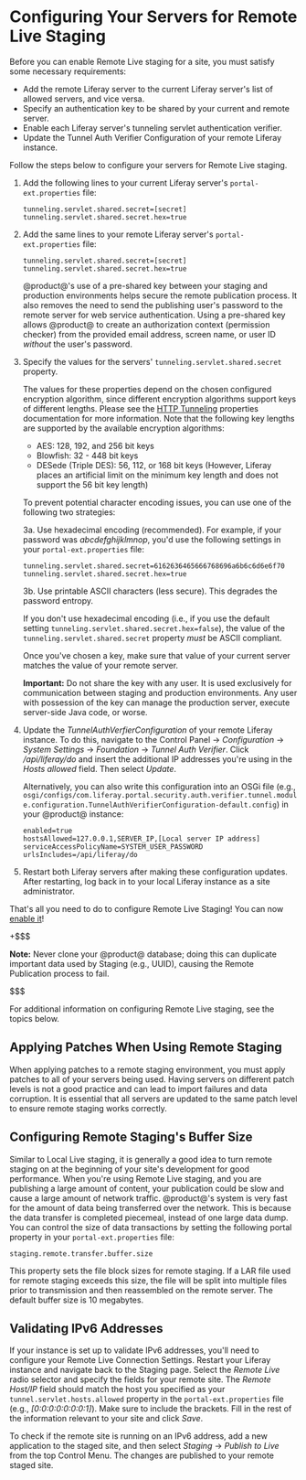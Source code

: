 # Configuring Your Servers for Remote Live Staging

Before you can enable Remote Live staging for a site, you must satisfy some
necessary requirements:

- Add the remote Liferay server to the current Liferay server's list of allowed
  servers, and vice versa.
- Specify an authentication key to be shared by your current and remote server.
- Enable each Liferay server's tunneling servlet authentication verifier.
- Update the Tunnel Auth Verifier Configuration of your remote Liferay instance.

Follow the steps below to configure your servers for Remote Live staging.

1.  Add the following lines to your current Liferay server's
    `portal-ext.properties` file:

        tunneling.servlet.shared.secret=[secret]
        tunneling.servlet.shared.secret.hex=true

2.  Add the same lines to your remote Liferay server's `portal-ext.properties`
    file:

        tunneling.servlet.shared.secret=[secret]
        tunneling.servlet.shared.secret.hex=true

    @product@'s use of a pre-shared key between your staging and production
    environments helps secure the remote publication process. It also removes
    the need to send the publishing user's password to the remote server for web
    service authentication. Using a pre-shared key allows @product@ to create an
    authorization context (permission checker) from the provided email address,
    screen name, or user ID *without* the user's password.

3.  Specify the values for the servers' `tunneling.servlet.shared.secret`
    property.

    The values for these properties depend on the chosen configured encryption
    algorithm, since different
    encryption algorithms support keys of different lengths. Please see the
    [HTTP Tunneling](@platform-ref@/7.1-latest/propertiesdoc/portal.properties.html#HTTP%20Tunneling)
    properties documentation for more information. Note that the following key
    lengths are supported by the available encryption algorithms:

    - AES: 128, 192, and 256 bit keys
    - Blowfish: 32 - 448 bit keys
    - DESede (Triple DES): 56, 112, or 168 bit keys (However, Liferay places an
      artificial limit on the minimum key length and does not support the 56 bit
      key length)

    To prevent potential character encoding issues, you can use one of the
    following two strategies:

    3a. Use hexadecimal encoding (recommended). For example, if your password was
       *abcdefghijklmnop*, you'd use the following settings in your
       `portal-ext.properties` file:

        tunneling.servlet.shared.secret=6162636465666768696a6b6c6d6e6f70
        tunneling.servlet.shared.secret.hex=true

    3b. Use printable ASCII characters (less secure). This degrades the password
       entropy.

    If you don't use hexadecimal encoding (i.e., if you use the default setting
    `tunneling.servlet.shared.secret.hex=false`), the value of the
    `tunneling.servlet.shared.secret` property *must* be ASCII compliant.

    Once you've chosen a key, make sure that value of your current server
    matches the value of your remote server.

    **Important:** Do not share the key with any user. It is used exclusively
    for communication between staging and production environments. Any user with
    possession of the key can manage the production server, execute server-side
    Java code, or worse.

4.  Update the *TunnelAuthVerfierConfiguration* of your remote Liferay instance.
    To do this, navigate to the Control Panel &rarr; *Configuration* &rarr;
    *System Settings* &rarr; *Foundation* &rarr; *Tunnel Auth Verifier*. Click
    */api/liferay/do* and insert the additional IP addresses you're using in the
    *Hosts allowed* field. Then select *Update*.

    Alternatively, you can also write this configuration into an OSGi file (e.g.,
    `osgi/configs/com.liferay.portal.security.auth.verifier.tunnel.module.configuration.TunnelAuthVerifierConfiguration-default.config`)
    in your @product@ instance:

        enabled=true
        hostsAllowed=127.0.0.1,SERVER_IP,[Local server IP address]
        serviceAccessPolicyName=SYSTEM_USER_PASSWORD
        urlsIncludes=/api/liferay/do

5.  Restart both Liferay servers after making these configuration updates. After
    restarting, log back in to your local Liferay instance as a site
    administrator.

That's all you need to do to configure Remote Live Staging! You can now
[enable it](/discover/portal/-/knowledge_base/7-1/enabling-remote-live-staging)!

+$$$

**Note:** Never clone your @product@ database; doing this can duplicate
important data used by Staging (e.g., UUID), causing the Remote Publication
process to fail.

$$$

For additional information on configuring Remote Live staging, see the topics
below.

## Applying Patches When Using Remote Staging

When applying patches to a remote staging environment, you must apply patches to
all of your servers being used. Having servers on different patch levels is not
a good practice and can lead to import failures and data corruption. It is
essential that all servers are updated to the same patch level to ensure remote
staging works correctly.

## Configuring Remote Staging's Buffer Size

Similar to Local Live staging, it is generally a good idea to turn remote
staging on at the beginning of your site's development for good performance.
When you're using Remote Live staging, and you are publishing a large amount of
content, your publication could be slow and cause a large amount of network
traffic. @product@'s system is very fast for the amount of data being
transferred over the network. This is because the data transfer is completed
piecemeal, instead of one large data dump. You can control the size of data
transactions by setting the following portal property in your
`portal-ext.properties` file:

    staging.remote.transfer.buffer.size

This property sets the file block sizes for remote staging. If a LAR file used
for remote staging exceeds this size, the file will be split into multiple files
prior to transmission and then reassembled on the remote server. The default
buffer size is 10 megabytes.

## Validating IPv6 Addresses

If your instance is set up to validate IPv6 addresses, you'll
need to configure your Remote Live Connection Settings. Restart your Liferay
instance and navigate back to the Staging page. Select the *Remote Live* radio
selector and specify the fields for your remote site. The *Remote Host/IP* field
should match the host you specified as your `tunnel.servlet.hosts.allowed`
property in the `portal-ext.properties` file (e.g., *[0:0:0:0:0:0:0:1]*). Make
sure to include the brackets. Fill in the rest of the information relevant to
your site and click *Save*.

To check if the remote site is running on an IPv6 address, add a new application
to the staged site, and then select *Staging* &rarr; *Publish to Live* from the
top Control Menu. The changes are published to your remote staged site.
